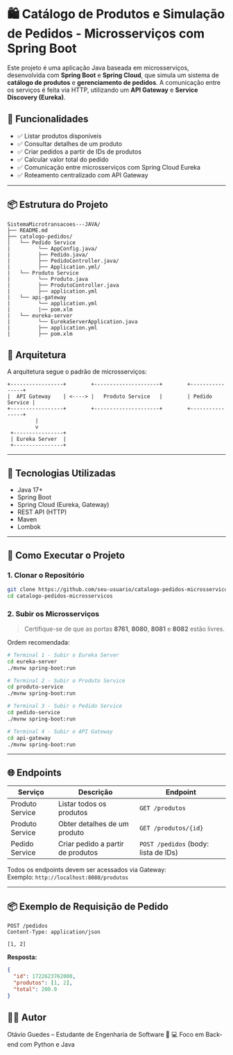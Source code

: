 # 🛍️ Catálogo de Produtos e Simulação de Pedidos - Microsserviços com Spring Boot

Este projeto é uma aplicação Java baseada em microsserviços, desenvolvida com **Spring Boot** e **Spring Cloud**, que simula um sistema de **catálogo de produtos** e **gerenciamento de pedidos**. A comunicação entre os serviços é feita via HTTP, utilizando um **API Gateway** e **Service Discovery (Eureka)**.

## 📌 Funcionalidades

- ✅ Listar produtos disponíveis
- ✅ Consultar detalhes de um produto
- ✅ Criar pedidos a partir de IDs de produtos
- ✅ Calcular valor total do pedido
- ✅ Comunicação entre microsserviços com Spring Cloud Eureka
- ✅ Roteamento centralizado com API Gateway

---
## 📦 Estrutura do Projeto

```
SistemaMicrotransacoes---JAVA/
├── README.md
├── catalogo-pedidos/
│   └── Pedido Service
|         └── AppConfig.java/
|         ├── Pedido.java/
|         ├── PedidoController.java/
|         ├── Application.yml/
|   └── Produto Service
|         └── Produto.java
|         ├── ProdutoController.java
|         ├── application.yml
|   └── api-gateway
|         └── application.yml
|         |── pom.xlm
|   └── eureka-server
|         └── EurekaServerApplication.java
|         ├── application.yml
|         ├── pom.xlm

```


## 🧱 Arquitetura

A arquitetura segue o padrão de microsserviços:

```
+-----------------+        +---------------------+        +----------------+
|  API Gateway    | <----> |   Produto Service   |        | Pedido Service |
+-----------------+        +---------------------+        +----------------+
         |
         v
 +----------------+
 | Eureka Server  |
 +----------------+
```

---

## 🧰 Tecnologias Utilizadas

- Java 17+
- Spring Boot
- Spring Cloud (Eureka, Gateway)
- REST API (HTTP)
- Maven
- Lombok

---

## 🧪 Como Executar o Projeto

### 1. Clonar o Repositório
```bash
git clone https://github.com/seu-usuario/catalogo-pedidos-microsservicos.git
cd catalogo-pedidos-microsservicos
```

### 2. Subir os Microsserviços

> Certifique-se de que as portas **8761**, **8080**, **8081** e **8082** estão livres.

Ordem recomendada:

```bash
# Terminal 1 - Subir o Eureka Server
cd eureka-server
./mvnw spring-boot:run

# Terminal 2 - Subir o Produto Service
cd produto-service
./mvnw spring-boot:run

# Terminal 3 - Subir o Pedido Service
cd pedido-service
./mvnw spring-boot:run

# Terminal 4 - Subir o API Gateway
cd api-gateway
./mvnw spring-boot:run
```

---

## 🌐 Endpoints

| Serviço           | Descrição                         | Endpoint                                |
|-------------------|-----------------------------------|-----------------------------------------|
| Produto Service   | Listar todos os produtos          | `GET /produtos`                         |
| Produto Service   | Obter detalhes de um produto      | `GET /produtos/{id}`                    |
| Pedido Service    | Criar pedido a partir de produtos | `POST /pedidos` (body: lista de IDs)   |

Todos os endpoints devem ser acessados via Gateway:  
Exemplo: `http://localhost:8080/produtos`

---

## 📦 Exemplo de Requisição de Pedido

```http
POST /pedidos
Content-Type: application/json

[1, 2]
```

**Resposta:**
```json
{
  "id": 1722623762000,
  "produtos": [1, 2],
  "total": 200.0
}
```

## 🧑‍💻 Autor
Otávio Guedes – Estudante de Engenharia de Software 🧠 💻 Foco em Back-end com Python e Java
